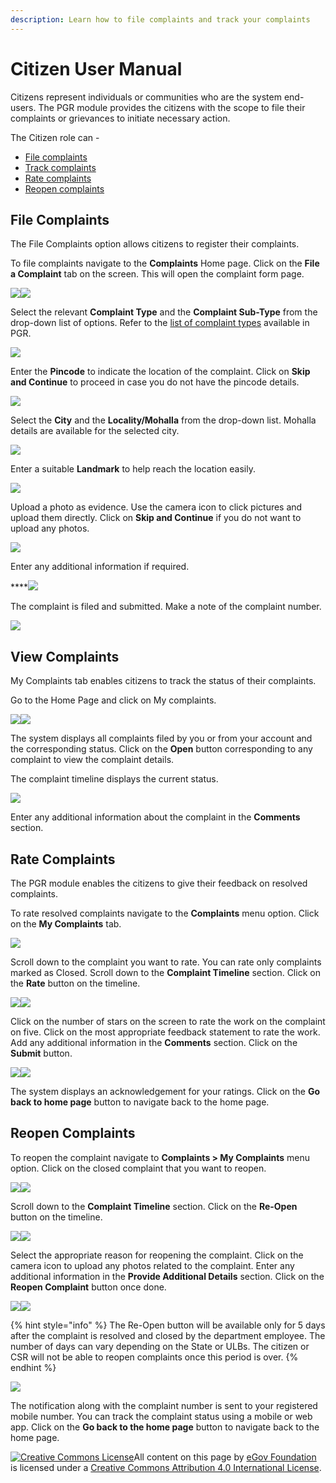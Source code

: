 ```yaml
---
description: Learn how to file complaints and track your complaints
---
```


# Citizen User Manual

Citizens represent individuals or communities who are the system end-users. The PGR module provides the citizens with the scope to file their complaints or grievances to initiate necessary action.

The Citizen role can -

* [File complaints](https://app.gitbook.com/@egov-digit/s/external/understand-digit/product-user-guides/public-grievance/citizen-guide#file-complaints)
* [Track complaints](https://app.gitbook.com/@egov-digit/s/external/understand-digit/product-user-guides/public-grievance/citizen-guide#my-complaints)
* [Rate complaints](https://app.gitbook.com/@egov-digit/s/external/understand-digit/product-user-guides/public-grievance/citizen-guide#rate-complaints)
* [Reopen complaints](https://app.gitbook.com/@egov-digit/s/external/understand-digit/product-user-guides/public-grievance/citizen-guide#reopen-complaints)

## File Complaints

The File Complaints option allows citizens to register their complaints.

To file complaints navigate to the **Complaints** Home page. Click on the **File a Complaint** tab on the screen. This will open the complaint form page.&#x20;

![](https://lh5.googleusercontent.com/TJKClsV2X9Egq3AWrnjzgu6ajAungFaHY7SBRLYuqmBa-nXCNdlMM8DDk-aK5WrOYULAlGoxgY1gfEn63GMpj8x2lBFDPRzbzLUM\_YrYlvmw1drI0EL9-\_2j9-LKuEKAGNBQ5yn3)![](https://lh5.googleusercontent.com/G6OYoCISYVXq\_AVkNHTJ\_dgGlW9dWeLs4lwqGaA0SBC9gV6AGAVJ2NCnh5utL7\_1KPcqv0ZmLrDXgnM6jdkjreuUImxI8NKGzAlO2PFwIsMWqbb7zVRHaTi5wM7BRPqKjUtDaUFX)

Select the relevant **Complaint Type** and the **Complaint Sub-Type** from the drop-down list of options. Refer to the [list of complaint types](complaint-types-list.md) available in PGR.

![](https://lh3.googleusercontent.com/B1Va-i-tVdv7Fqe5hd15wDuz7tPMldXPWhiVwy\_vXENHAT9pb6c7intMaYyJOqqDjXlK0aXuA8BWSA0SZyCS\_AmNbStZm5\_\_kfVApIgmnLVkwdpgxjeMvXRqgpm-aawfS6Olb\_Ue)

Enter the **Pincode** to indicate the location of the complaint. Click on **Skip and Continue** to proceed in case you do not have the pincode details.

![](https://lh3.googleusercontent.com/oYq6sv6S\_ZSg516XZUbwUc5lRHts2ZjTHQGXPpqGz5rpN-cjmBHbzfw90u21QywG1-3rP7QCRT4ihAR2Ao1ZJc3IR0SLfS-HasxirS0P\_GDPHKjc69yBO8m7H2\_lSQ4JwEWhimf4)

Select the **City** and the **Locality/Mohalla** from the drop-down list. Mohalla details are available for the selected city.

![](https://lh3.googleusercontent.com/VQz8vdG6C9QxwRJ9-2YGv9gIbNwMC0cyn3REqLQGMYCMAnIQW4esenKLUeucA7cBAHwRWWGy2DYQJLzLDWw5Rz4PdRgm1MfoNV2ZSr0KiDbaxf3OVqKdetinOMnMkGFLO0KjLG\_M)

Enter a suitable **Landmark** to help reach the location easily.

![](https://lh6.googleusercontent.com/b5hZkaZjJioGqcQYmJHitaLnaYHkOTsRSEhIwbEEdUFlBRP8-kvotdXNLxBJPypSlXET3vNQUTlfOr7Fd5oiDJ9fO2qIx0YL2m8zedQvcCONPJGT0RHTi7dznCRVFwCS4fUh1NZS)

Upload a photo as evidence. Use the camera icon to click pictures and upload them directly. Click on **Skip and Continue** if you do not want to upload any photos.

![](https://lh6.googleusercontent.com/PDquIQ5HxmipqT4BN\_D0Aj1ci\_wNzbKgpZBhgt362SP5KUoRGc\_Y4V38q4-tTG8SrvBp7BIfXXWK\_ORCZCxlx8mX1qa-\_dfQDbg7aISI8tbpMZpIRM-565FO0bd1QYHXymjVNnOz)&#x20;

Enter any additional information if required.

****![](https://lh5.googleusercontent.com/bFX4NFaaAIRdFsnACRCw00hP1xB7bo4Z8k5QYScNVPsd1nI1wwHRVBqm0\_5Kf5UNtgrf1UUoW8mxbeCkHO9LWXjMA3brW24YI1ncUKSMIPFpMem-2fK2jyXztTavupom\_\_gsIooH)

The complaint is filed and submitted. Make a note of the complaint number.

![](https://lh6.googleusercontent.com/s\_vaIFzQA3E4hq09M7FYpCo2bn2zTvwH1RoEOFxhBbbXvKHv4ESJmlTaiNE\_KsImPPLevDoLYVARc8xG8MWrgz86wkxxiM-D5eFM0sIGw-xtHSGUD1\_HyoYSbbUtxGg3\_B6NhAbt)

## View Complaints

My Complaints tab enables citizens to track the status of their complaints.&#x20;

Go to the Home Page and click on My complaints.

![](https://lh5.googleusercontent.com/kRTQYy-qjMbIRBgnAIDRkmrACBZjuRPJNCjz5UCedtyAWL9JiE92uqIU-Ngm6Po7-z-S0BuhnSpMxt03ce1ZTpf1WC1OsLhYI-YNaOTaDdmpwZvROGZBb60ooVAAk5VbsvN2Cq4t)![](https://lh5.googleusercontent.com/3df-FWCUZOiLyS4nJ5HwB7cZLv3CsJbvvpRdjh4s-x6DHlDL76ebvtEjNhOyuU2FcW8MEjQzWwNw3EhfthF9AUlUFvgRtOr\_t49a-K04cH1hntvDJBYGKPAvKTfJb5tAogheW\_lH)

The system displays all complaints filed by you or from your account and the corresponding status. Click on the **Open** button corresponding to any complaint to view the complaint details.

The complaint timeline displays the current status.

![](https://lh4.googleusercontent.com/GkHSMTZiVSMH-QodY4X0z0HDwkSBGaU6UD8KRka6v6Op91-szxOotDXnDUn1h1BzMLvu-dDQDW8jWvAQPht65-aqjHpetEcj2Nui\_FitAd5QcdW6REGviAABA4dWI6QHimKcrVwe)

Enter any additional information about the complaint in the **Comments** section.

## Rate Complaints

The PGR module enables the citizens to give their feedback on resolved complaints.

To rate resolved complaints navigate to the **Complaints** menu option. Click on the **My Complaints** tab.&#x20;

![](https://lh5.googleusercontent.com/GWkzYQLeCnDptgQZbJrkcjsbfW2dgwPyNbSC05P488te3tfIG5rInQkxh3LDWrcURh\_AkuHbvAgH614eIyWls43\_WWGGzX9RLaSuodYqM\_eTG7LJQJsdUsZzZDibM3L-T2xxW6mc)

Scroll down to the complaint you want to rate. You can rate only complaints marked as Closed. Scroll down to the **Complaint Timeline** section. Click on the **Rate** button on the timeline.

![](https://lh3.googleusercontent.com/1QeUxStTicJuXP5c1ZlyMfBHDL4Ds2SiJZ31CGIoWBDXof8avoUjU4HK\_H\_ITAvdTq-qLe52MOTJLef-xSN8dG6wdloWrkww0zFStsxRQ62lJLrPSdYAw1D-n9vVsdWlgv1UhyUY)![](https://lh4.googleusercontent.com/U7PSPiQeRR53bXj18LOBMb-SCK6gRLyxNKf2FLK0pJkYzQr3VRJ093TubQYN3IXOdJcOzTF2Az7RUFq6isnlALweMpvS3vfVOnXMKQ08jHD3qEpwQYDvWUrAlYD9C8R3-LKiIUEI)

Click on the number of stars on the screen to rate the work on the complaint on five. Click on the most appropriate feedback statement to rate the work. Add any additional information in the **Comments** section. Click on the **Submit** button.

![](https://lh6.googleusercontent.com/jiplqSWql8tv5qDHPirnSK-M0Z8WD79dz70bgZJpuGzTA6Iyr0bie7N7hE4qk\_WG3DHfUxzHTQwGGls4I7oPjj8dxfPAtkq\_HfIg-GJXvJ9EMQ88VgoXdBXSUyThqjuqEvSy3vFf)![](https://lh6.googleusercontent.com/AdShpi660BBN-1rSTNWg4kvbwKYA4kw5XMrgrqPnykVzAh0W29JKuhvnmL8nNnNnpKbKmynOm2BPOU5YSTAtTBoDNaXQwt7Tpy\_JyHo\_iZGW9v4iubmTZio0ILmF7ul-Igj75xPR)

The system displays an acknowledgement for your ratings. Click on the **Go back to home page** button to navigate back to the home page.

## Reopen Complaints

To reopen the complaint navigate to **Complaints > My Complaints** menu option. Click on the closed complaint that you want to reopen.&#x20;

![](https://lh5.googleusercontent.com/GWkzYQLeCnDptgQZbJrkcjsbfW2dgwPyNbSC05P488te3tfIG5rInQkxh3LDWrcURh\_AkuHbvAgH614eIyWls43\_WWGGzX9RLaSuodYqM\_eTG7LJQJsdUsZzZDibM3L-T2xxW6mc)![](https://lh3.googleusercontent.com/1QeUxStTicJuXP5c1ZlyMfBHDL4Ds2SiJZ31CGIoWBDXof8avoUjU4HK\_H\_ITAvdTq-qLe52MOTJLef-xSN8dG6wdloWrkww0zFStsxRQ62lJLrPSdYAw1D-n9vVsdWlgv1UhyUY)

Scroll down to the **Complaint Timeline** section. Click on the **Re-Open** button on the timeline.

![](https://lh4.googleusercontent.com/U7PSPiQeRR53bXj18LOBMb-SCK6gRLyxNKf2FLK0pJkYzQr3VRJ093TubQYN3IXOdJcOzTF2Az7RUFq6isnlALweMpvS3vfVOnXMKQ08jHD3qEpwQYDvWUrAlYD9C8R3-LKiIUEI)![](https://lh6.googleusercontent.com/OPsCVELUGGuNL\_S54M1bwbi8Cg3IAZhw\_hdqcuEV8Pnk1m9lguB3Ui0oGraV3GHUKVgi1\_eo5ArauKitTfW-w7Jq1VvXMALOhc8AG1YTie1HNhUxB9sfDUYQl-UN4-1LwK12vnXQ)

Select the appropriate reason for reopening the complaint. Click on the camera icon to upload any photos related to the complaint. Enter any additional information in the **Provide Additional Details** section. Click on the **Reopen Complaint** button once done.&#x20;

![](https://lh5.googleusercontent.com/2ggtMMlxlRliSdk7UajlZRYUdCqVXnxpahNQXDmOgSq\_vgRFrShNAGp434C5lPBcn\_4-CZduypJk5SrMsUKCtUZiMVDwlSJQ-JcB6qt3qjIcbe9oYn8iH3C8Fq\_ys-ZH9Rcvybv1)![](https://lh6.googleusercontent.com/wGNCwHOSjvXEbhbk9rsnAxuf5jqG1fNLKp14vMM0FTzr8mXyQVPMhC1V4vXqw42mQhif2RLKC6qiLossyMa056uzu3Jv1QEoUNXbyzESONYpcQDI-zlpR\_\_vH2ZLFhBNmg2f0R3A)

{% hint style="info" %}
The Re-Open button will be available only for 5 days after the complaint is resolved and closed by the department employee. The number of days can vary depending on the State or ULBs. The citizen or CSR will not be able to reopen complaints once this period is over.
{% endhint %}

![](https://lh6.googleusercontent.com/fEoeRdk1vg-vwfpeE1Rn8GUyQHJ91ryx2CoNZkjJ58rV54tDpOuhL97\_1fJrxYl8HQ4UqaSYqatZA7JeVBXdkB9Bsn3ystIuoidtjUTkoIpAV-O9b06GBCYDVE3mcHL4vYwVpg2N)

The notification along with the complaint number is sent to your registered mobile number. You can track the complaint status using a mobile or web app. Click on the **Go back to the home page** button to navigate back to the home page.



[![Creative Commons License](https://i.creativecommons.org/l/by/4.0/80x15.png)](http://creativecommons.org/licenses/by/4.0/)All content on this page by [eGov Foundation ](https://egov.org.in/)is licensed under a [Creative Commons Attribution 4.0 International License](http://creativecommons.org/licenses/by/4.0/).
